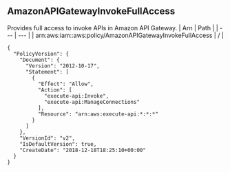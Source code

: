 
## AmazonAPIGatewayInvokeFullAccess
Provides full access to invoke APIs in Amazon API Gateway.
| Arn | Path |
| --- | --- |
| arn:aws:iam::aws:policy/AmazonAPIGatewayInvokeFullAccess | / |
```
{
  "PolicyVersion": {
    "Document": {
      "Version": "2012-10-17",
      "Statement": [
        {
          "Effect": "Allow",
          "Action": [
            "execute-api:Invoke",
            "execute-api:ManageConnections"
          ],
          "Resource": "arn:aws:execute-api:*:*:*"
        }
      ]
    },
    "VersionId": "v2",
    "IsDefaultVersion": true,
    "CreateDate": "2018-12-18T18:25:10+00:00"
  }
}
```
